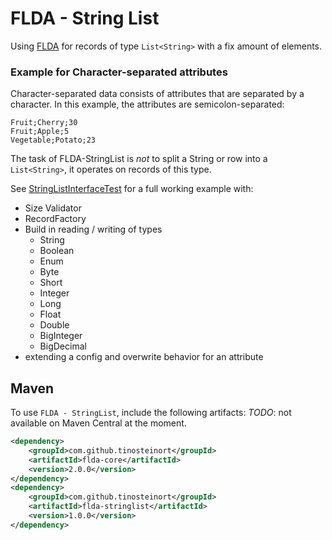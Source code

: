 FLDA - String List
==========================

Using [FLDA](https://github.com/tinosteinort/flda-core) for records of type `List<String>` with a fix amount of
 elements.

### Example for Character-separated attributes
Character-separated data consists of attributes that are separated by a character. In this example, the attributes
 are semicolon-separated: 
```
Fruit;Cherry;30
Fruit;Apple;5
Vegetable;Potato;23
```
The task of FLDA-StringList is _not_ to split a String or row into a `List<String>`, it operates on records of this type.  

See [StringListInterfaceTest](src/test/java/com/github/tinosteinort/flda/stringlist/fullexample/StringListInterfaceTest.java)
 for a full working example with:
* Size Validator
* RecordFactory
* Build in reading / writing of types
  * String
  * Boolean
  * Enum
  * Byte
  * Short
  * Integer
  * Long
  * Float
  * Double
  * BigInteger
  * BigDecimal
* extending a config and overwrite behavior for an attribute

## Maven

To use `FLDA - StringList`, include the following artifacts:
*TODO*: not available on Maven Central at the moment.
```xml
<dependency>
    <groupId>com.github.tinosteinort</groupId>
    <artifactId>flda-core</artifactId>
    <version>2.0.0</version>
</dependency>
<dependency>
    <groupId>com.github.tinosteinort</groupId>
    <artifactId>flda-stringlist</artifactId>
    <version>1.0.0</version>
</dependency>
```